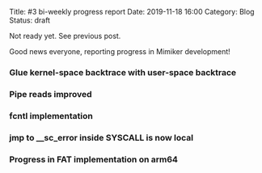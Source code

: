 Title: #3 bi-weekly progress report
Date: 2019-11-18 16:00
Category: Blog
Status: draft

Not ready yet. See previous post.

Good news everyone, reporting progress in Mimiker development!


### Glue kernel-space backtrace with user-space backtrace

### Pipe reads improved

### fcntl implementation

###  jmp to __sc_error inside SYSCALL is now local

### Progress in FAT implementation on arm64
